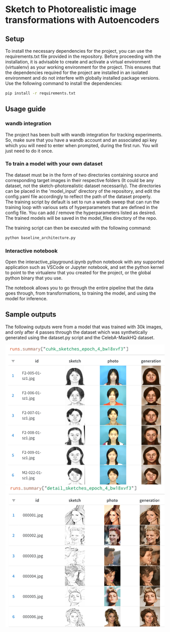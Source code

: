 # Sketch to Photorealistic image transformations with Autoencoders

## Setup

To install the necessary dependencies for the project, you can use the requirements.txt file provided in the repository. Before proceeding with the installation, it is advisable to create and activate a virtual environment (virtualenv) as your working environment for the project. This ensures that the dependencies required for the project are installed in an isolated environment and do not interfere with globally installed package versions. Use the following command to install the dependencies:
```bash
pip install -r requirements.txt
```

## Usage guide

### wandb integration 

The project has been built with wandb integration for tracking experiments. So, make sure that you have a wandb account and an associated api key which you will need to enter when prompted, during the first run. You will just need to do it once.

### To train a model with your own dataset

The dataset must be in the form of two directories containing source and corresponding target images in their respective folders (It could be any dataset, not the sketch-photorealistic dataset necessarily). The directories can be placed in the 'model_input' directory of the repository, and edit the config.yaml file accordingly to reflect the path of the dataset properly. <br>
The training script by default is set to run a wandb sweep that can run the training loop with various sets of hyperparameters that are defined in the config file. You can add / remove the hyperparameters listed as desired.<br>
The trained models will be saved in the model_files directory of the repo.

The training script can then be executed with the following command:
```bash
python baseline_architecture.py
```

### Interactive notebook

Open the interactive_playground.ipynb python notebook with any supported application such as VSCode or Jupyter notebook, and set the python kernel to point to the virtualenv that you created for the project, or the global python binary that you use.

The notebook allows you to go through the entire pipeline that the data goes through, from transformations, to training the model, and using the model for inference.

## Sample outputs

The following outputs were from a model that was trained with 30k images, and only after 4 passes through the dataset which was synthetically generated using the dataset.py script and the CelebA-MaskHQ dataset.

![Out of domain images](sample_outputs/out-of-domain.png)
![Holdout validation set ](sample_outputs/holdout.png)